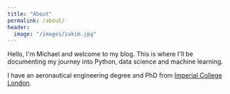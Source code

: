 ```yaml
---
title: "About"
permalink: /about/
header:
  image: "/images/zakim.jpg"
---
```


Hello, I'm Michael and welcome to my blog. This is where I'll be documenting my journey into Python, data science and machine learning. 

I have an aeronautical engineering degree and PhD from [Imperial College London](https://www.imperial.ac.uk/).
